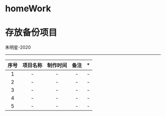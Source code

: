 # homeWork
# 存放备份项目

朱明星-2020

---

|序号|项目名称|制作时间|备注|*|
|:---:|:---:|:---:|:---:|:---:|
|1|-|-|-|-|
|2|-|-|-|-|
|3|-|-|-|-|
|4|-|-|-|-|
|5|-|-|-|-|
